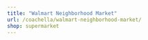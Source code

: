 ```yaml
---
title: "Walmart Neighborhood Market"
url: /coachella/walmart-neighborhood-market/
shop: supermarket
---
```

